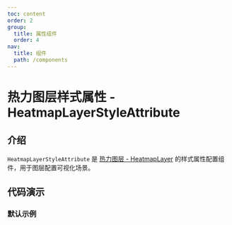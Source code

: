 ```yaml
---
toc: content
order: 2
group:
  title: 属性组件
  order: 4
nav:
  title: 组件
  path: /components
---
```


# 热力图层样式属性 - HeatmapLayerStyleAttribute

## 介绍

`HeatmapLayerStyleAttribute` 是 [热力图层 - HeatmapLayer](/components/layers/base-layers/heatmap-layer) 的样式属性配置组件，用于图层配置可视化场景。

## 代码演示

### 默认示例

<code src="./demos/default.tsx" defaultShowCode></code>

<API></API>
